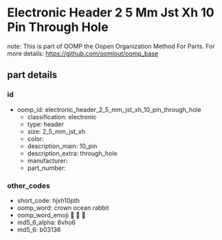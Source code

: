 # Electronic Header 2 5 Mm Jst Xh 10 Pin Through Hole  

note: This is part of OOMP the Oopen Organization Method For Parts. For more details: https://github.com/oomlout/oomp_base

##  part details





### id
* oomp_id: electronic_header_2_5_mm_jst_xh_10_pin_through_hole
  * classification: electronic
  * type: header
  * size: 2_5_mm_jst_xh
  * color: 
  * description_main: 10_pin
  * description_extra: through_hole
  * manufacturer: 
  * part_number: 

### other_codes
* short_code: hjxh10pth
* oomp_word: crown ocean rabbit
* oomp_word_emoji :crown: :ocean: :rabbit:
* md5_6_alpha: 6vho6
* md5_6: b03136